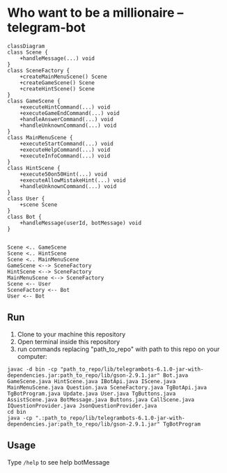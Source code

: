 # Who want to be a millionaire – telegram-bot

```mermaid
classDiagram
class Scene {
    +handleMessage(...) void
}
class SceneFactory {
    +createMainMenuScene() Scene
    +createGameScene() Scene
    +createHintScene() Scene
}
class GameScene {
    +executeHintCommand(...) void
    +executeGameEndCommand(...) void
    +handleAnswerCommand(...) void
    +handleUnknownCommand(...) void
}
class MainMenuScene {
    +executeStartCommand(...) void
    +executeHelpCommand(...) void
    +executeInfoCommand(...) void
}
class HintScene {
    +execute50on50Hint(...) void
    +executeAllowMistakeHint(...) void
    +handleUnknownCommand(...) void
}
class User {
    +scene Scene
}
class Bot {
    +handleMessage(userId, botMessage) void
}


Scene <.. GameScene
Scene <.. HintScene
Scene <.. MainMenuScene
GameScene <--> SceneFactory
HintScene <--> SceneFactory
MainMenuScene <--> SceneFactory
Scene <-- User
SceneFactory <-- Bot
User <-- Bot
```

## Run

1. Clone to your machine this repository
2. Open terminal inside this repository
3. run commands replacing "path_to_repo" with path to this repo on your computer:

```
javac -d bin -cp "path_to_repo/lib/telegrambots-6.1.0-jar-with-dependencies.jar:path_to_repo/lib/gson-2.9.1.jar" Bot.java GameScene.java HintScene.java IBotApi.java IScene.java MainMenuScene.java Question.java SceneFactory.java TgBotApi.java TgBotProgram.java Update.java User.java TgButtons.java AssistScene.java BotMessage.java Buttons.java CallScene.java IQuestionProvider.java JsonQuestionProvider.java
cd bin
java -cp ".:path_to_repo/lib/telegrambots-6.1.0-jar-with-dependencies.jar:path_to_repo/lib/gson-2.9.1.jar" TgBotProgram
```

## Usage

Type `/help` to see help botMessage
